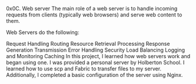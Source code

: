 0x0C. Web server
The main role of a web server is to handle incoming requests from clients (typically web browsers) and serve web content to them.

Web Servers do the following:

Request Handling
Routing
Resource Retrieval
Processing
Response Generation
Transmission
Error Handling
Security
Load Balancing
Logging and Monitoring
Caching
In this project, I learned how web servers work and began using one. I was provided a personal server by Holberton School. I learned how to use scp and Fabric to transfer files to my server. Additionally, I completed a basic configuration of the server using Nginx.
